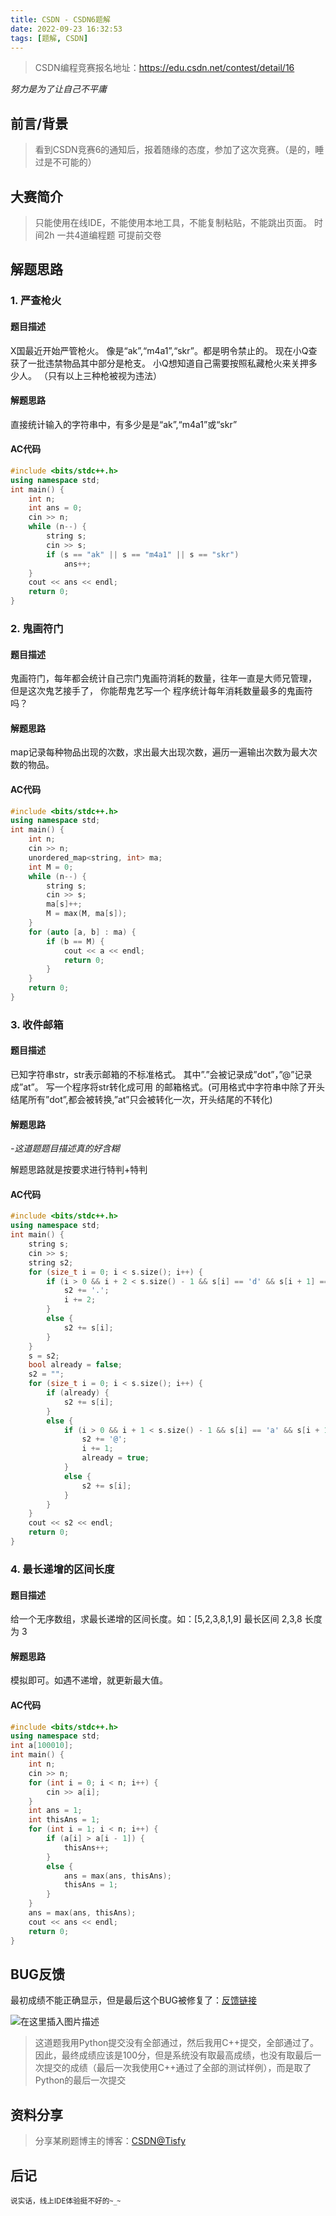 ```yaml
---
title: CSDN - CSDN6题解
date: 2022-09-23 16:32:53
tags: [题解, CSDN]
---
```


>  CSDN编程竞赛报名地址：https://edu.csdn.net/contest/detail/16


*努力是为了让自己不平庸*


## 前言/背景
> 看到CSDN竞赛6的通知后，报着随缘的态度，参加了这次竞赛。（是的，睡过是不可能的）
## 大赛简介
> 只能使用在线IDE，不能使用本地工具，不能复制粘贴，不能跳出页面。
> 时间2h
> 一共4道编程题
> 可提前交卷

## 解题思路
### 1. 严查枪火

#### 题目描述

X国最近开始严管枪火。 像是“ak”,“m4a1”,“skr”。都是明令禁止的。 现在小Q查获了一批违禁物品其中部分是枪支。
小Q想知道自己需要按照私藏枪火来关押多少人。 （只有以上三种枪被视为违法）

#### 解题思路

直接统计输入的字符串中，有多少是是“ak”,“m4a1”或“skr”

#### AC代码

```cpp
#include <bits/stdc++.h>
using namespace std;
int main() {
	int n;
	int ans = 0;
	cin >> n;
	while (n--) {
		string s;
		cin >> s;
		if (s == "ak" || s == "m4a1" || s == "skr")
			ans++;
	}
	cout << ans << endl;
	return 0;
}
```

### 2. 鬼画符门

#### 题目描述
鬼画符门，每年都会统计自己宗门鬼画符消耗的数量，往年一直是大师兄管理， 但是这次鬼艺接手了， 你能帮鬼艺写一个
程序统计每年消耗数量最多的鬼画符吗？

#### 解题思路

map记录每种物品出现的次数，求出最大出现次数，遍历一遍输出次数为最大次数的物品。

#### AC代码

```cpp
#include <bits/stdc++.h>
using namespace std;
int main() {
	int n;
	cin >> n;
	unordered_map<string, int> ma;
	int M = 0;
	while (n--) {
		string s;
		cin >> s;
		ma[s]++;
		M = max(M, ma[s]);
	}
	for (auto [a, b] : ma) {
		if (b == M) {
			cout << a << endl;
			return 0;
		}
	}
	return 0;
}
```

### 3. 收件邮箱
#### 题目描述

已知字符串str，str表示邮箱的不标准格式。 其中”.”会被记录成”dot”，”@”记录成”at”。 写一个程序将str转化成可用
的邮箱格式。(可用格式中字符串中除了开头结尾所有”dot”,都会被转换,”at”只会被转化一次，开头结尾的不转化)

#### 解题思路

*-这道题题目描述真的好含糊*

解题思路就是按要求进行特判+特判

#### AC代码

```cpp
#include <bits/stdc++.h>
using namespace std;
int main() {
	string s;
	cin >> s;
	string s2;
	for (size_t i = 0; i < s.size(); i++) {
		if (i > 0 && i + 2 < s.size() - 1 && s[i] == 'd' && s[i + 1] == 'o' && s[i + 2] == 't') {
			s2 += '.';
			i += 2;
		}
		else {
			s2 += s[i];
		}
	}
	s = s2;
	bool already = false;
	s2 = "";
	for (size_t i = 0; i < s.size(); i++) {
		if (already) {
			s2 += s[i];
		}
		else {
			if (i > 0 && i + 1 < s.size() - 1 && s[i] == 'a' && s[i + 1] == 't') {
				s2 += '@';
				i += 1;
				already = true;
			}
			else {
				s2 += s[i];
			}
		}
	}
	cout << s2 << endl;
	return 0;
}
```

### 4. 最长递增的区间长度

#### 题目描述
给一个无序数组，求最长递增的区间长度。如：[5,2,3,8,1,9] 最长区间 2,3,8 长度为 3

#### 解题思路
模拟即可。如遇不递增，就更新最大值。
#### AC代码

```cpp
#include <bits/stdc++.h>
using namespace std;
int a[100010];
int main() {
	int n;
	cin >> n;
	for (int i = 0; i < n; i++) {
		cin >> a[i];
	}
	int ans = 1;
	int thisAns = 1;
	for (int i = 1; i < n; i++) {
		if (a[i] > a[i - 1]) {
			thisAns++;
		}
		else {
			ans = max(ans, thisAns);
			thisAns = 1;
		}
	}
	ans = max(ans, thisAns);
	cout << ans << endl;
	return 0;
}
```

## BUG反馈
最初成绩不能正确显示，但是最后这个BUG被修复了：[反馈链接](https://bbs.csdn.net/topics/608098305?#601784609)

![在这里插入图片描述](https://cors.tisfy.eu.org/https://img-blog.csdnimg.cn/b852a1fb61304cdc9703bf069f022c23.png)
> 这道题我用Python提交没有全部通过，然后我用C++提交，全部通过了。
> 因此，最终成绩应该是100分，但是系统没有取最高成绩，也没有取最后一次提交的成绩（最后一次我使用C++通过了全部的测试样例），而是取了Python的最后一次提交


## 资料分享
> 分享某刷题博主的博客：[CSDN@Tisfy](https://letmefly.blog.csdn.net/)

## 后记
<small>说实话，线上IDE体验挺不好的```~_~```</small>
